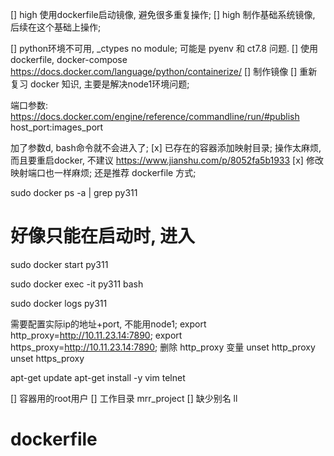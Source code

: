 [] high 使用dockerfile启动镜像, 避免很多重复操作;
[] high 制作基础系统镜像, 后续在这个基础上操作;


[] python环境不可用, _ctypes no module; 可能是 pyenv 和 ct7.8 问题.
[] 使用dockerfile, docker-compose
    https://docs.docker.com/language/python/containerize/
[] 制作镜像
[] 重新复习 docker 知识, 主要是解决node1环境问题;
    
端口参数: https://docs.docker.com/engine/reference/commandline/run/#publish
host_port:images_port



加了参数d, bash命令就不会进入了;
[x] 已存在的容器添加映射目录; 操作太麻烦, 而且要重启docker, 不建议 https://www.jianshu.com/p/8052fa5b1933
[x] 修改映射端口也一样麻烦; 还是推荐 dockerfile 方式;


sudo docker ps -a | grep py311

# 好像只能在启动时, 进入
sudo docker start py311

sudo docker exec -it py311 bash

sudo docker logs py311

需要配置实际ip的地址+port, 不能用node1;
export http_proxy=http://10.11.23.14:7890;
export https_proxy=http://10.11.23.14:7890;
删除 http_proxy 变量
unset http_proxy
unset https_proxy



apt-get update
apt-get install -y vim telnet

[] 容器用的root用户
[] 工作目录 mrr_project
[] 缺少别名 ll



# dockerfile

